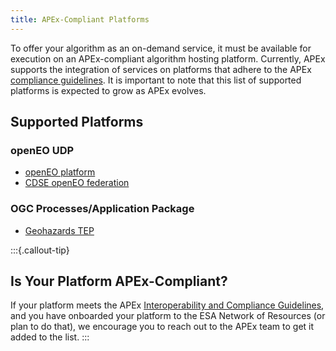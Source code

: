 ```yaml
---
title: APEx-Compliant Platforms
---
```


To offer your algorithm as an on-demand service, it must be available for execution on an APEx-compliant algorithm
hosting platform. Currently, APEx supports the integration of services on platforms that adhere to the
APEx [compliance guidelines](../interoperability/algohostingenv.md). It is important to note that this list of supported
platforms is expected to grow as APEx evolves.

## Supported Platforms

### openEO UDP

* [openEO platform](https://openeo.cloud)
* [CDSE openEO federation](https://dataspace.copernicus.eu)

### OGC Processes/Application Package

* [Geohazards TEP](https://geohazards-tep.eu/)

:::{.callout-tip}

## Is Your Platform APEx-Compliant?

If your platform meets the APEx [Interoperability and Compliance Guidelines](../interoperability/algohostingenv.md), and
you have onboarded your platform to the ESA Network of Resources (or plan to do that), we encourage you to reach out to
the APEx team to get it added to the list.
:::
